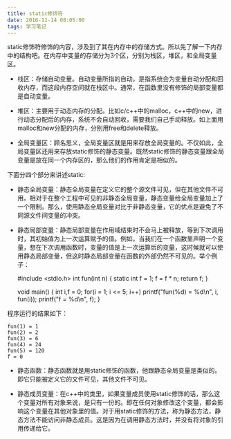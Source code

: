 ```yaml
---
title: static修饰符
date: 2016-11-14 08:05:00
tags: 学习笔记
---
```

static修饰符修饰的内容，涉及到了其在内存中的存储方式。所以先了解一下内存中的结构吧。在内存中变量的存储分为3个区，分别为栈区，堆区，和全局变量区。

- 栈区：存储自动变量。自动变量所指的自动，是指系统会为变量自动分配和回收内存，而这段内存空间就在栈区中。通常，在函数里没有修饰的局部变量都是自动变量。

- 堆区：主要用于动态内存的分配。比如c/c++中的malloc，c++中的new，进行动态分配后的内存，系统不会自动回收，需要我们自己手动释放。如上面用malloc和new分配的内存，分别用free和delete释放。

- 全局变量区：顾名思义，全局变量区就是用来存放全局变量的。不仅如此，全局变量区还用来存放static修饰的静态变量。既然static修饰的静态变量跟全局变量是放在同一个内存区的，那么他们的作用肯定是相似的。

下面分四个部分来讲述static:

- 静态全局变量：静态全局变量在定义它的整个源文件可见，但在其他文件不可用。相对于在整个工程中可见的非静态全局变量，静态变量给全局变量加上了一个限制。那么，使用静态全局变量对比于非静态变量，它的优点是避免了不同源文件间变量的冲突。

- 静态局部变量：静态局部变量在作用域结束时不会马上被释放，等到下次调用时，其初始值为上一次运算赋予的值。例如，当我们在一个函数里声明一个变量，想在下次调用函数时，变量的值是上一次运算后的变量，这时候就可以使用静态局部变量，但这时静态局部变量在函数的外部仍然不可见的。举个例子：


    #include <stdio.h>
    int fun(int n)
    {
    	 static int f = 1;
    	 f = f * n;
    	 return f;
     }

    void main()
    {
    	int i,f = 0;
    	for(i = 1; i <= 5; i++)
    	printf("fun(%d) = %d\n", i, fun(i));
    	printf("f = %d\n", f);
    }

程序运行的结果如下：

    fun(1) = 1
    fun(2) = 2
    fun(3) = 6
    fun(4) = 24
    fun(5) = 120
    f = 0

- 静态函数：静态函数就是用static修饰的函数，他跟静态全局变量是类似的。即它只能被定义它的文件可见，其他文件不可见。

- 静态成员变量：在c++中的类里，如果变量成员使用static修饰的话，那么这个变量对所有对象来说，是只有一份的。即在任何对象修改这个变量，都会影响这个变量在其他对象里的值。对于用static修饰的方法，称为静态方法，静态方法不能访问非静态成员。这是因为在调用静态方法时，并没有将对象的引用传递给它。
